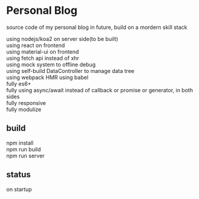 # Personal Blog
source code of my personal blog in future, build on a mordern skill stack  

using nodejs/koa2 on server side(to be built)  
using react on frontend  
using material-ui on frontend  
using fetch api instead of xhr  
using mock system to offline debug  
using self-build DataController to manage data tree  
using webpack HMR
using babel  
fully es6+  
fully using async/await instead of callback or promise or generator, in both sides  
fully responsive  
fully modulize    

## build 
npm install  
npm run build  
npm run server  

## status
on startup  

